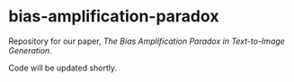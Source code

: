 # bias-amplification-paradox
Repository for our paper, _The Bias Amplification Paradox in Text-to-Image Generation_. 

Code will be updated shortly.
